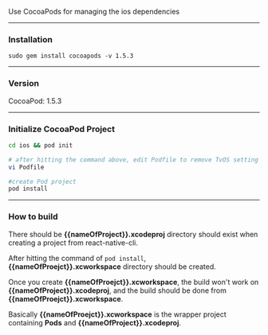 Use CocoaPods for managing the ios dependencies

---

### Installation 
```
sudo gem install cocoapods -v 1.5.3
```

---

### Version
CocoaPod: 1.5.3

--- 

### Initialize CocoaPod Project
```bash
cd ios && pod init 

# after hitting the command above, edit Podfile to remove TvOS setting
vi Podfile

#create Pod project
pod install
```
---

### How to build

There should be **{{nameOfProject}}.xcodeproj** directory should exist when creating a project from react-native-cli. 

After hitting the command of ``pod install``, **{{nameOfProejct}}.xcworkspace** directory should be created.

Once you create **{{nameOfProejct}}.xcworkspace**, the build won't work on **{{nameOfProject}}.xcodeproj**, and the build should be done from  **{{nameOfProejct}}.xcworkspace**.

Basically  **{{nameOfProejct}}.xcworkspace** is the wrapper project containing **Pods** and **{{nameOfProject}}.xcodeproj**. 